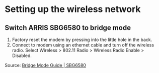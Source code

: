 # Setting up the wireless network

## Switch ARRIS SBG6580 to bridge mode

1. Factory reset the modem by pressing into the little hole in the back.
1. Connect to modem using an ethernet cable and turn off the wireless radio. Select Wireless > 802.11 Radio > Wireless Radio Enable > Disabled.


Source: [Bridge Mode Guide | SBG6580](https://routerguide.net/motorola-surfboard-sbg6580-bridge-mode-guide/)

